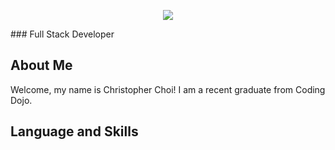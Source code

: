 <p align="center">
  <img src="https://capsule-render.vercel.app/api?text=Hey Everyone 👋!&animation=fadeIn&type=waving&color=gradient&height=100"/>
</p>
### Full Stack Developer

## **About Me**
  Welcome, my name is Christopher Choi! I am a recent graduate from Coding Dojo.
  
## **Language and Skills**

<!--
**CChoi08/CChoi08** is a ✨ _special_ ✨ repository because its `README.md` (this file) appears on your GitHub profile.

Here are some ideas to get you started:

- 🔭 I’m currently working on ...
- 🌱 I’m currently learning ...
- 👯 I’m looking to collaborate on ...
- 🤔 I’m looking for help with ...
- 💬 Ask me about ...
- 📫 How to reach me: ...
- 😄 Pronouns: ...
- ⚡ Fun fact: ...
-->
